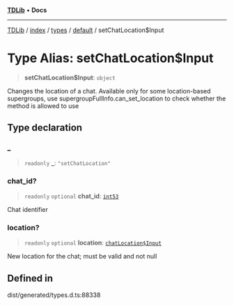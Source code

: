 [**TDLib**](../../../../../../README.md) • **Docs**

***

[TDLib](../../../../../../modules.md) / [index](../../../../../README.md) / [types](../../../README.md) / [default](../README.md) / setChatLocation$Input

# Type Alias: setChatLocation$Input

> **setChatLocation$Input**: `object`

Changes the location of a chat. Available only for some location-based supergroups, use supergroupFullInfo.can_set_location to check whether the method is allowed to use

## Type declaration

### \_

> `readonly` **\_**: `"setChatLocation"`

### chat\_id?

> `readonly` `optional` **chat\_id**: [`int53`](int53.md)

Chat identifier

### location?

> `readonly` `optional` **location**: [`chatLocation$Input`](chatLocation$Input.md)

New location for the chat; must be valid and not null

## Defined in

dist/generated/types.d.ts:88338
